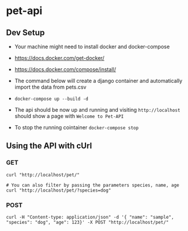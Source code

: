 # pet-api

## Dev Setup
- Your machine might need to install docker and docker-compose
- https://docs.docker.com/get-docker/
- https://docs.docker.com/compose/install/
- The command below will create a django container and automatically import the data from pets.csv
- `docker-compose up --build -d`
- The api should be now up and running and visiting `http://localhost` should show a page with `Welcome to Pet-API`

- To stop the running cointainer
`docker-compose stop`


## Using the API with cUrl
### GET
```
curl "http://localhost/pet/"

# You can also filter by passing the parameters species, name, age
curl "http://localhost/pet/?species=dog" 
```

### POST
```
curl -H "Content-type: application/json" -d '{ "name": "sample", "species": "dog", "age": 123}' -X POST "http://localhost/pet/"
```
